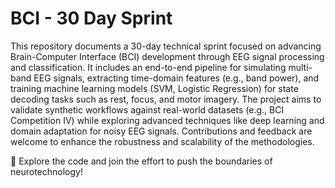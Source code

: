 # BCI - 30 Day Sprint
This repository documents a 30-day technical sprint focused on advancing Brain-Computer Interface (BCI) development through EEG signal processing and classification. It includes an end-to-end pipeline for simulating multi-band EEG signals, extracting time-domain features (e.g., band power), and training machine learning models (SVM, Logistic Regression) for state decoding tasks such as rest, focus, and motor imagery. The project aims to validate synthetic workflows against real-world datasets (e.g., BCI Competition IV) while exploring advanced techniques like deep learning and domain adaptation for noisy EEG signals. Contributions and feedback are welcome to enhance the robustness and scalability of the methodologies.

🔗 Explore the code and join the effort to push the boundaries of neurotechnology!
